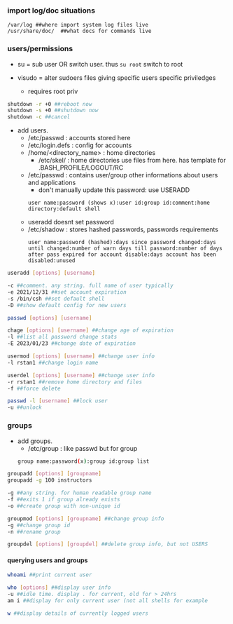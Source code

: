 ### import log/doc situations
```
/var/log ##where import system log files live
/usr/share/doc/  ##what docs for commands live
```

### users/permissions

- su = sub user OR switch user. thus ```su root``` switch to root

- visudo = alter sudoers files giving specific users specific priviledges
    - requires root priv

```bash
shutdown -r +0 ##reboot now
shutdown -s +0 ##shutdown now
shutdown -c ##cancel
```

- add users.
    - /etc/passwd : accounts stored here
    - /etc/login.defs : config for accounts 
    - /home/<directory_name> : home directories
        - /etc/skel/ : home directories use files from here. has template for .BASH_PROFILE/LOGOUT/RC
    - /etc/passwd : contains user/group other informations about users and applications
        - don't manually update this password: use USERADD
        ```
        user name:password (shows x):user id:group id:comment:home directory:default shell
        ```
    - useradd doesnt set password
    - /etc/shadow : stores hashed passwords, passwords requirements
        ```
        user name:password (hashed):days since password changed:days until changed:number of warn days till password:number of days after pass expired for account disable:days account has been disabled:unused
        ```
        

```bash
useradd [options] [username]

-c ##comment. any string. full name of user typically
-e 2021/12/31 ##set account expiration
-s /bin/csh ##set default shell
-D ##show default config for new users

passwd [options] [username]

chage [options] [username] ##change age of expiration
-l ##list all password change stats
-E 2023/01/23 ##change date of expiration

usermod [options] [username] ##change user info
-l rstan1 ##change login name

userdel [options] [username] ##change user info
-r rstan1 ##remove home directory and files
-f ##force delete

passwd -l [username] ##lock user
-u ##unlock
```

### groups
- add groups.
    - /etc/group : like passwd but for group
    ```bash
    group name:password(x):group id:group list
    ```

```bash
groupadd [options] [groupname]
groupadd -g 100 instructors

-g ##any string. for human readable group name
-f ##exits 1 if group already exists
-o ##create group with non-unique id

groupmod [options] [groupname] ##change group info
-g ##change group id
-n ##rename group

groupdel [options] [groupdel] ##delete group info, but not USERS
```

#### querying users and groups

```bash
whoami ##print current user

who [options] ##display user info
-u ##idle time. display . for current, old for > 24hrs
am i ##display for only current user (not all shells for example

w ##display details of currently logged users
```
